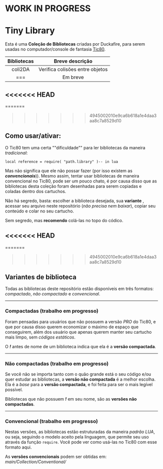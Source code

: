 # **WORK IN PROGRESS**

# Tiny Library
Esta é uma **Coleção de Bibliotecas** criadas por Duckafire, para serem usadas no computador/console de fantasia [Tic80](https://tic80.com).

| Bibliotecas | Breve descrição |
| :-: | :-: |
| coli2DA | Verifica colisões entre objetos |
| === | Em breve |

<<<<<<< HEAD
---

=======
>>>>>>> 4945002010e9ca6b618a1e4daa3aa8c7a8529d10
## Como usar/ativar:
O Tic80 tem uma certa ""dificuldade"" para ler bibliotecas da maneira *tradicional*:
```
local reference = require( "path.library" )-- in lua
```
Mas não significa que ele não possar fazer (por isso existem as __*convencionais*__)). Mesmo assim, tentar usar bibliotecas de maneira convencional no Tic80, pode ser um pouco chato, é por causa disso que as bibliotecas desta coleção foram desenhadas para serem copiadas e coladas dentro dos cartuchos.

Não há segredo, basta: escolher a biblioteca desejada, sua **variante** , acessar seu arquivo neste repositório (*não precisa nem baixar*), copiar seu conteúdo e colar no seu cartucho.

Sem segredo, mas **recomendo** colá-las no topo do códico.

<<<<<<< HEAD
---

=======
>>>>>>> 4945002010e9ca6b618a1e4daa3aa8c7a8529d10
## Variantes de biblioteca
Todas as bibliotecas deste repositório estão disponíveis em três formatos: *compactado*, *não compactado* e *convencional*.

---

### Compactadas **(trabalho em progresso)**
Foram pensadas para usuários que não possuem a versão *PRO* do Tic80, e que por causa disso querem economizar o máximo de espaço que conseguirem, além dos usuário que apenas querem manter seu cartucho mais limpo, sem *códigos estáticos*.

O __*!*__ antes de nome de um biblioteca indica que ela é a **versão compactada**.

---

### Não compactadas **(trabalho em progresso)**
Se você não se importa tanto com o quão grande está o seu código e/ou quer estudar as bibliotecas, a **versão não compactada** é a melhor escolha. Ela é a *base* para a **versão compactada**, e foi feita para ser o mais legível possível.

Bibliotecas que não possuem __*!*__ em seu nome, são as **versões não compactadas**.

---

### Convencional **(trabalho em progresso)**
Nestas versões, as bibliotecas estão estruturadas da maneira *padrão LUA*, ou seja, seguindo o modelo aceito pela linguagem, que permite seu uso através da função `require`. Você pode ver como usá-las no Tic80 com esse formato aqui.

[/]: # (link para o "aqui" https//../README.md)

As **versões convencionais** podem ser obtidas em: *main/Collection/Conventional/*
